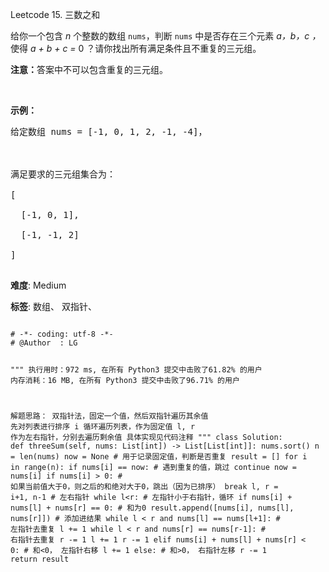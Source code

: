 Leetcode 15. 三数之和
<p>给你一个包含 <em>n</em> 个整数的数组&nbsp;<code>nums</code>，判断&nbsp;<code>nums</code>&nbsp;中是否存在三个元素 <em>a，b，c ，</em>使得&nbsp;<em>a + b + c = </em>0 ？请你找出所有满足条件且不重复的三元组。</p>


<p><strong>注意：</strong>答案中不可以包含重复的三元组。</p>



<p>&nbsp;</p>



<p><strong>示例：</strong></p>



<pre>给定数组 nums = [-1, 0, 1, 2, -1, -4]，



满足要求的三元组集合为：

[

  [-1, 0, 1],

  [-1, -1, 2]

]

</pre>





 **难度**: Medium



 **标签**: 数组、 双指针、 





<div class="hcb_wrap">
<pre class="prism undefined-numbers lang-python" data-lang="Python"><code>
# -*- coding: utf-8 -*-
# @Author  : LG

"""
执行用时：972 ms, 在所有 Python3 提交中击败了61.82% 的用户
内存消耗：16 MB, 在所有 Python3 提交中击败了96.71% 的用户

解题思路：
    双指针法，固定一个值，然后双指针遍历其余值
    先对列表进行排序
    i 循环遍历列表，作为固定值
    l, r 作为左右指针，分别去遍历剩余值
    具体实现见代码注释
"""
class Solution:
    def threeSum(self, nums: List[int]) -> List[List[int]]:
        nums.sort()
        n = len(nums)
        now = None  # 用于记录固定值，判断是否重复
        result = []
        for i in range(n):
            if nums[i] == now:  # 遇到重复的值，跳过
                continue
            now = nums[i]
            if nums[i] > 0: # 如果当前值大于0，则之后的和绝对大于0，跳出（因为已排序）
                break
            l, r = i+1, n-1 # 左右指针
            while l<r:  # 左指针小于右指针，循环
                if nums[i] + nums[l] + nums[r] == 0:    # 和为0
                    result.append([nums[i], nums[l], nums[r]])  # 添加进结果
                    while l < r and nums[l] == nums[l+1]:   # 左指针去重复
                        l += 1
                    while l < r and nums[r] == nums[r-1]:   # 右指针去重复
                        r -= 1
                    l += 1
                    r -= 1
                elif nums[i] + nums[l] + nums[r] < 0:     # 和<0， 左指针右移
                    l += 1
                else:   # 和>0， 右指针左移
                    r -= 1
        return result
</code></pre></div>
